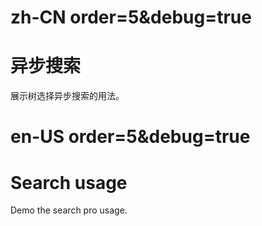 # zh-CN order=5&debug=true

# 异步搜索

展示树选择异步搜索的用法。

# en-US order=5&debug=true

# Search usage

Demo the search pro usage.
